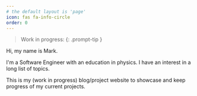 ```yaml
---
# the default layout is 'page'
icon: fas fa-info-circle
order: 0
---
```


> Work in progress:
{: .prompt-tip }

Hi, my name is Mark.

I'm a Software Engineer with an education in physics. I have an interest in a long list of topics.

This is my (work in progress) blog/project website to showcase and keep progress of my current projects. 

